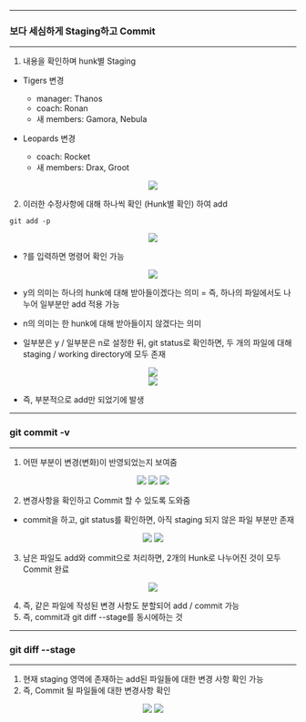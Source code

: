 -----
### 보다 세심하게 Staging하고 Commit
-----
1. 내용을 확인하며 hunk별 Staging
  - Tigers 변경
    + manager: Thanos
    + coach: Ronan
    + 새 members: Gamora, Nebula

  - Leopards 변경
    + coach: Rocket
    + 새 members: Drax, Groot
<div align="center">
<img src="https://github.com/sooyounghan/Web/assets/34672301/1c5a9153-2b6d-467a-864c-6f53966536d0">
</div>

2. 이러한 수정사항에 대해 하나씩 확인 (Hunk별 확인) 하여 add
```
git add -p
```
<div align="center">
<img src="https://github.com/sooyounghan/Web/assets/34672301/6ba5e802-9078-43ba-b6b0-cab829cd8e85">
</div>

  - ?를 입력하면 명령어 확인 가능
<div align="center">
<img src="https://github.com/sooyounghan/Web/assets/34672301/a7824a00-09a9-4200-9c83-d4118ca69905">
</div>

  - y의 의미는 하나의 hunk에 대해 받아들이겠다는 의미 = 즉, 하나의 파일에서도 나누어 일부분만 add 적용 가능
  - n의 의미는 한 hunk에 대해 받아들이지 않겠다는 의미

  - 일부분은 y / 일부분은 n로 설정한 뒤, git status로 확인하면, 두 개의 파일에 대해 staging / working directory에 모두 존재
<div align="center">
<img src="https://github.com/sooyounghan/Web/assets/34672301/f5feeb40-fc04-404b-9b49-6fac52a3fa1f">
</div>
<div align="center">
<img src="https://github.com/sooyounghan/Web/assets/34672301/46961076-463c-4914-8559-5df2e360f795">
</div>

  - 즉, 부분적으로 add만 되었기에 발생

-----
### git commit -v
-----
1. 어떤 부분이 변경(변화)이 반영되었는지 보여줌
<div align="center">
<img src="https://github.com/sooyounghan/Web/assets/34672301/89067a96-a7da-4c78-b547-d1b36653497e">
<img src="https://github.com/sooyounghan/Web/assets/34672301/1a717a91-ea7a-4cd7-bc44-1ac98baaf571">
<img src="https://github.com/sooyounghan/Web/assets/34672301/e775b1ef-433a-40b3-97d7-6c01d41b73cd">
</div>

2. 변경사항을 확인하고 Commit 할 수 있도록 도와줌
  - commit을 하고, git status를 확인하면, 아직 staging 되지 않은 파일 부분만 존재
<div align="center">
<img src="https://github.com/sooyounghan/Web/assets/34672301/ac9c156f-f485-4f1e-bd84-3a0355ba8b0b">
<img src="https://github.com/sooyounghan/Web/assets/34672301/1dfa1d47-180b-4807-9977-302c5f260bef">
</div>

3. 남은 파일도 add와 commit으로 처리하면, 2개의 Hunk로 나누어진 것이 모두 Commit 완료 
<div align="center">
<img src="https://github.com/sooyounghan/Web/assets/34672301/34550474-77b3-4abd-96d8-5ebcaf87a65d">
</div>

4. 즉, 같은 파일에 작성된 변경 사항도 분할되어 add / commit 가능
5. 즉, commit과 git diff --stage를 동시에하는 것

-----
### git diff --stage
-----
1. 현재 staging 영역에 존재하는 add된 파일들에 대한 변경 사항 확인 가능
2. 즉, Commit 될 파일들에 대한 변경사항 확인
<div align="center">
<img src="https://github.com/sooyounghan/Web/assets/34672301/c33f3bb7-a196-4a0b-9228-b6725a257aa5">
<img src="https://github.com/sooyounghan/Web/assets/34672301/1d1528c2-9a29-437a-9f09-1904035f1c15">
</div>




